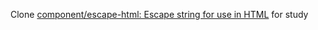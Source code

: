 Clone [component/escape-html: Escape string for use in HTML](https://github.com/component/escape-html) for study